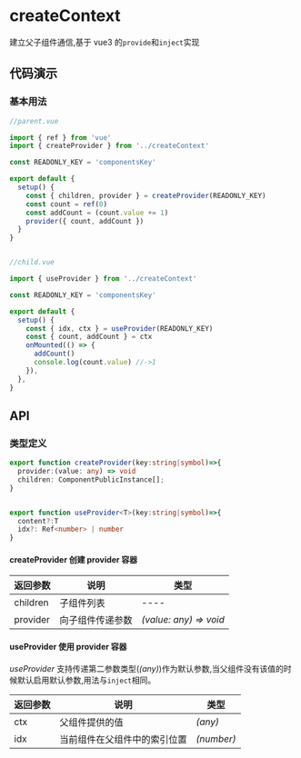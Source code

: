# createContext

建立父子组件通信,基于 vue3 的`provide`和`inject`实现

## 代码演示

### 基本用法

```javascript
//parent.vue

import { ref } from 'vue'
import { createProvider } from '../createContext'

const READONLY_KEY = 'componentsKey'

export default {
  setup() {
    const { children, provider } = createProvider(READONLY_KEY)
    const count = ref(0)
    const addCount = (count.value += 1)
    provider({ count, addCount })
  }
}
```

```javascript

//child.vue

import { useProvider } from '../createContext'

const READONLY_KEY = 'componentsKey'

export default {
  setup() {
    const { idx, ctx } = useProvider(READONLY_KEY)
    const { count, addCount } = ctx
    onMounted(() => {
      addCount()
      console.log(count.value) //->1
    }),
  },
}
```

## API

### 类型定义

```ts
export function createProvider(key:string|symbol)=>{
  provider:(value: any) => void
  children: ComponentPublicInstance[];
}


export function useProvider<T>(key:string|symbol)=>{
  content?:T
  idx?: Ref<number> | number
}
```

#### createProvider 创建 provider 容器

| 返回参数 | 说明             | 类型                   |
| -------- | ---------------- | ---------------------- |
| children | 子组件列表       | ----                   |
| provider | 向子组件传递参数 | _(value: any) => void_ |

#### useProvider 使用 provider 容器

_useProvider_ 支持传递第二参数类型(_(any)_)作为默认参数,当父组件没有该值的时候默认启用默认参数,用法与`inject`相同。

| 返回参数 | 说明                         | 类型       |
| -------- | ---------------------------- | ---------- |
| ctx      | 父组件提供的值               | _(any)_    |
| idx      | 当前组件在父组件中的索引位置 | _(number)_ |
